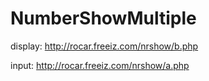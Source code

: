 NumberShowMultiple
==================

display:
http://rocar.freeiz.com/nrshow/b.php

input:
http://rocar.freeiz.com/nrshow/a.php
